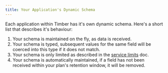 ```yaml
---
title: Your Application's Dynamic Schema
---
```

Each application within Timber has it's own dynamic schema. Here's a short list that describes it's behaviour:

1. Your schema is maintained on the fly, as data is received.
2. Your schema is typed, subsequent values for the same field will be coerced into this type if it does not match.
3. Your schema is only limited as described in the [service limits](/service/limits) doc.
4. Your schema is automatically maintained, if a field has not been received within your plan's retention window, it will be removed.
